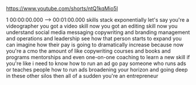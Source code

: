 https://www.youtube.com/shorts/ntQ1kqMio5I

1 00:00:00.000 --\> 00:01:00.000 skills stack exponentially let's say
you're a videographer you got a video skill now you got an editing skill
now you understand social media messaging copywriting and branding
management and operations and leadership see how that person starts to
expand you can imagine how their pay is going to dramatically increase
because now you're a cmo the amount of like copywriting courses and
books and programs mentorships and even one-on-one coaching to learn a
new skill if you're like i need to know how to run an ad go pay someone
who runs ads or teaches people how to run ads broadening your horizon
and going deep in these other silos then all of a sudden you're an
entrepreneur
